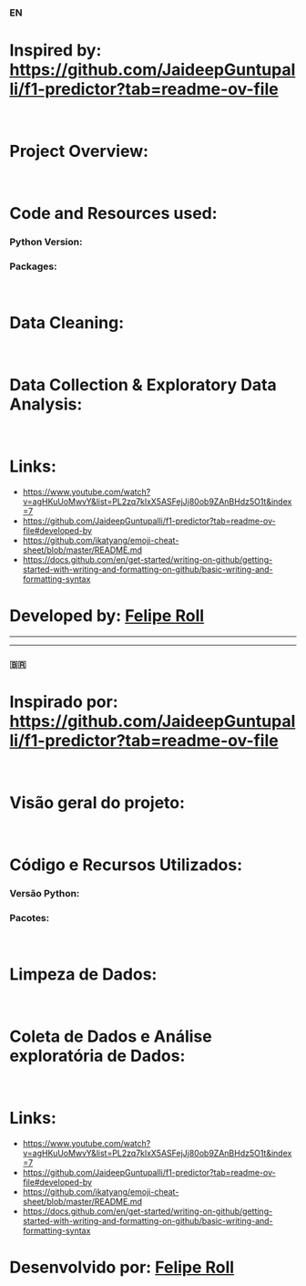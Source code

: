 ### 󠁧󠁢󠁥󠁮󠁧EN 
# Inspired by: https://github.com/JaideepGuntupalli/f1-predictor?tab=readme-ov-file
&nbsp;
# Project Overview:
&nbsp;
# Code and Resources used:
  ### Python Version: 
  ### Packages:
&nbsp;
# Data Cleaning:
&nbsp;

# Data Collection & Exploratory Data Analysis:
&nbsp;
# Links:
  
 - https://www.youtube.com/watch?v=agHKuUoMwvY&list=PL2zq7klxX5ASFejJj80ob9ZAnBHdz5O1t&index=7
 - https://github.com/JaideepGuntupalli/f1-predictor?tab=readme-ov-file#developed-by
 - https://github.com/ikatyang/emoji-cheat-sheet/blob/master/README.md
 - https://docs.github.com/en/get-started/writing-on-github/getting-started-with-writing-and-formatting-on-github/basic-writing-and-formatting-syntax
&nbsp;
# Developed by: [Felipe Roll](https://www.linkedin.com/in/felipe-roll-7290a811b/)


__________________________________________________________________________________________________________________________________________________________________________________________________________________
__________________________________________________________________________________________________________________________________________________________________________________________________________________



### :brazil:
# Inspirado por: https://github.com/JaideepGuntupalli/f1-predictor?tab=readme-ov-file
&nbsp;  
# Visão geral do projeto:
&nbsp;
# Código e Recursos Utilizados:
  ### Versão Python:
  ### Pacotes:
   
&nbsp;      
# Limpeza de Dados:
&nbsp;
# Coleta de Dados e Análise exploratória de Dados:
&nbsp;
# Links:
  
 - https://www.youtube.com/watch?v=agHKuUoMwvY&list=PL2zq7klxX5ASFejJj80ob9ZAnBHdz5O1t&index=7
 - https://github.com/JaideepGuntupalli/f1-predictor?tab=readme-ov-file#developed-by
 - https://github.com/ikatyang/emoji-cheat-sheet/blob/master/README.md
 - https://docs.github.com/en/get-started/writing-on-github/getting-started-with-writing-and-formatting-on-github/basic-writing-and-formatting-syntax
&nbsp;
# Desenvolvido por: [Felipe Roll](https://www.linkedin.com/in/felipe-roll-7290a811b/)

    

  

  

